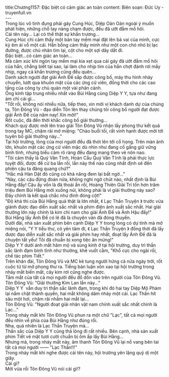 title:Chương1157: Đặc biệt có cảm giác an toàn
content:
Biên soạn: Đức Uy - truyenfull.vn<br>---<br>Trong lúc vô tình đụng phải gáy Cung Húc, Diệp Oản Oản ngoài ý muốn phát hiện, những chỗ tay nàng chạm được, đều đã ướt đẫm mồ hôi.<br>Cái tên này... Lại có thể thật sự khẩn trương...<br>Cung Húc chỉ cảm thấy một bàn tay mềm mại đặt lên bả vai của mình, cực kỳ êm ái vỗ một cái. Hắn bỗng cảm thấy mình như một con chó nhỏ bị lạc đường, được chủ nhân tìm lại, cột cho một sợi dây dắt đi.<br>Đặc biệt...có cảm giác an toàn...<br>Mà cảm xúc khi ngón tay mềm mại kia xẹt qua cái gáy đã ướt đẫm mồ hôi của hắn, chẳng biết tại sao, lại làm cho nhịp tim của hắn chợt đánh rơi mấy nhịp, ngay cả khẩn trương cũng đều quên...<br>Danh sách người đạt giải Ảnh Đế sắp được công bố, máy thu hình nhảy chuyển, lướt qua khuôn mặt của các ứng cử viên, đồng thời cho các cao tầng của công ty chủ quản một vài phân cảnh.<br>Ống kính tập trung nhiều nhất vào Bùi Hằng cùng Diệp Y Y, tựa như đang ám chỉ cái gì...<br>"Tốt rồi, không nói nhiều nữa, tiếp theo, xin mời vị khách danh dự của chúng ta, Tôn Đông Vũ - đạo diễn Tôn lên thay chúng tôi công bố người đạt được giải Ảnh Đế của năm nay! Xin mời!"<br>Rốt cuộc, đã đến thời khắc công bố giải thưởng…<br>Khách quý được mời lên trao giải Tôn Đông Vũ nhận lấy phong thư kết quả trong tay MC, chậm rãi mở miệng: "Chào buổi tối, rất vinh hạnh được mời tới tuyên bố giải thưởng này..."<br>Tại hội trường, lòng của mọi người đều đã thót lên tới cổ họng. Trên màn ảnh lớn, khuôn mặt các ứng cử viên mặc dù nhìn như đang cố gắng giữ vững bình tĩnh, nhưng biểu cảm rõ ràng đều đang mang theo vẻ nôn nao.<br>"Tôi cảm thấy là Quý Văn Tĩnh, Hoàn Cầu Quý Văn Tĩnh là phái thực lực tuyệt đối, được đề cử ba lần rồi, lần này thế nào cũng nhất định sẽ đến phiên cậu ta đăng quang chứ?"<br>"Hắc mã Hàn Dật đó cũng có khả năng đem lại bất ngờ..."<br>"Này, các cậu đừng đoán nữa, không nghi ngờ chút nào, nhất định là Bùi Hằng đấy! Cậu ấy vốn là đã thoái ẩn rồi, Hoàng Thiên Giải Trí tốn hơn trăm triệu đem Bùi Hằng mời xuống núi, không phải là vì giải thưởng này sao? Đây chính là kết quả chắc như đinh đóng cột!"<br>"Độ khả thi của Bùi Hằng quả thật là lớn nhất, 《 Lạc Thần Truyện 》 trước vừa giành được đạo diễn xuất sắc nhất và phim điện ảnh xuất sắc nhất. Hai giải thưởng lớn này chính là kim chỉ nam cho giải Ảnh Đế và Ảnh Hậu đấy!"<br>Bùi Hằng lấy Ảnh Đế có lẽ đã là chuyện ván đã đóng thuyền.<br>Dưới đài, nhà sản xuất phim bên cạnh Diệp Y Y trong lòng có dự tính mà mở miệng nói, "Y Y tiểu thư, cô yên tâm đi, 《 Lạc Thần Truyện 》 đồng thời đã lấy được đạo diễn xuất sắc nhất và giải phim hay nhất, đoạt lấy Ảnh Đế đã là chuyện tất yếu! Tôi đã chuẩn bị xong tiệc ăn mừng!"<br>Diệp Y Y dưới ánh mắt hâm mộ và sùng kính ở tại hội trường, duy trì thần sắc lãnh đạm bình tĩnh như thường, khẽ vuốt cằm, "Khổ cực cho ngài rồi, chế tác phim Tiết."<br>Trên khán đài, Tôn Đông Vũ và MC kẻ tung người hứng cả nửa ngày trời, rốt cuộc từ từ mở phong thư ra. Tiếng bàn luận xôn xao tại hội trường trong nháy mắt biến mất, cây kim rơi cũng nghe được.<br>Tầm mắt của tất cả mọi người đều đổ dồn vào trên người của Tôn Đông Vũ.<br>Tôn Đông Vũ: "Giải thưởng Kim Lan lần này..."<br>Diệp Y Y  vẫn duy trì thần sắc lãnh đạm, trong khi đó hai tay Diệp Mộ Phàm lại nắm chặt thành quyền, hai mắt không dám nháy một cái. Lạc Thần hít sâu một hơi, chậm rãi nhắm hai mắt lại...<br>Tôn Đông Vũ: "Người đoạt giải nhân vật nam chính xuất sắc nhất chính là Lạc..."<br>Trong nháy mắt khi Tôn Đông Vũ phun ra một chữ "Lạc", tất cả mọi người đều nhìn về phía của Bùi Hằng như đúng rồi.<br>Nha, quả nhiên là Lạc Thần Truyện mà...<br>Thần sắc của Diệp Y Y cũng thả lỏng đi rất nhiều. Bên cạnh, nhà sản xuất phim Tiết vẻ mặt tươi cười chuẩn bị ôm ấp lấy Bùi Hằng…<br>Nhưng mà, trong nháy mắt này, âm thanh Tôn Đông Vũ lại nổ vang bên tai tất cả mọi người —— "Lạc Thần!!!"<br>Trong nháy mắt khi nghe được cái tên này, hội trường yên lặng quỷ dị một giây.<br>Cái gì?<br>Mới vừa rồi Tôn Đông Vũ nói cái gì!?